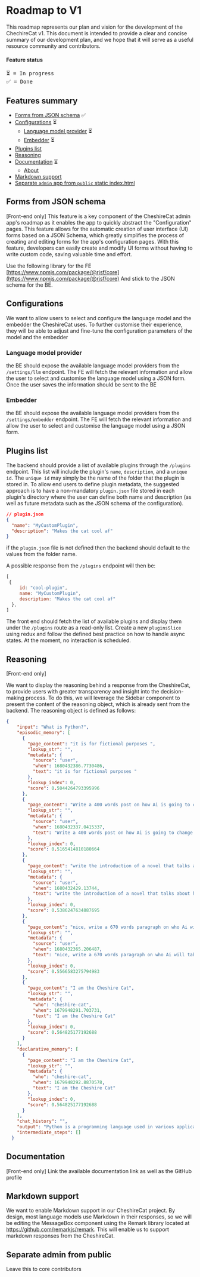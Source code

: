# Roadmap to V1

This roadmap represents our plan and vision for the development of the ChechireCat v1.
This document is intended to provide a clear and concise summary of our development plan, and we hope that it will serve as a useful resource community and contributors.

#### Feature status
<pre>
⏳ = In progress
✅ = Done
</pre>


## Features summary

* [Forms from JSON schema](#forms-from-json-schema) ✅ 
* [Configurations](#configurations) ⏳
	* [Language model provider](#language-model-provider) ⏳
	* [Embedder](#embedder) ⏳
* [Plugins list](#plugins-list)
* [Reasoning](#reasoning)
* [Documentation](#documentation) ⏳
	* [About](#about)
* [Markdown support](markdown-support)
* [Separate `admin` app from `public` static index.html](#separate-admin-from-public)

## Forms from JSON schema 

[Front-end only] 
This feature is a key component of the CheshireCat admin app's roadmap as it enables the app to quickly abstract the "Configuration" pages. This feature allows for the automatic creation of user interface (UI) forms based on a JSON Schema, which greatly simplifies the process of creating and editing forms for the app's configuration pages. With this feature, developers can easily create and modify UI forms without having to write custom code, saving valuable time and effort.

Use the following library for the FE [https://www.npmjs.com/package/@rjsf/core](https://www.npmjs.com/package/@rjsf/core)
And stick to the JSON schema for the BE. 

## Configurations

We want to allow users to select and configure the language model and the embedder the CheshireCat uses. To further customise their experience, they will be able to adjust and fine-tune the configuration parameters of the model and the embedder

### Language model provider

the BE should expose the available language model providers from the `/settings/llm` endpoint. 
The FE will fetch the relevant information and allow the user to select and customise the language model using a JSON form.
Once the user saves the information should be sent to the BE

### Embedder

the BE should expose the available language model providers from the `/settings/embedder` endpoint. 
The FE will fetch the relevant information and allow the user to select and customise the language model using a JSON form.


## Plugins list

The backend should provide a list of available plugins through the `/plugins` endpoint. This list will include the plugin's `name`, `description`, and a `unique id`. 
The `unique id` may simply be the name of the folder that the plugin is stored in.
To allow end users to define plugin metadata, the suggested approach is to have a non-mandatory `plugin.json` file stored in each plugin's directory where the user can define both name and description (as well as future metadata such as the JSON schema of the configuration).

```json
// plugin.json
{
  "name": "MyCustomPlugin",
  "description": "Makes the cat cool af" 
}
```

if the `plugin.json` file is not defined then the backend should default to the values from the folder name. 

A possible response from the `/plugins` endpoint will then be: 

```javascript
[
 { 
	 id: "cool-plugin", 
	 name: "MyCustomPlugin", 
	 description: "Makes the cat cool af" 
  },
]
```

The front end should fetch the list of available plugins and display them under the `/plugins` route as a read-only list. 
Create a new `pluginsSlice` using redux and follow the defined best practice on how to handle async states. 
At the moment, no interaction is scheduled. 

## Reasoning


[Front-end only] 

We want to display the reasoning behind a response from the CheshireCat, to provide users with greater transparency and insight into the decision-making process. To do this, we will leverage the Sidebar component to present the content of the reasoning object, which is already sent from the backend. 
The reasoning object is defined as follows:


```json
{
    "input": "What is Python?",
    "episodic_memory": [
      {
        "page_content": "it is for fictional purposes ",
        "lookup_str": "",
        "metadata": {
          "source": "user",
          "when": 1680432386.7730486,
          "text": "it is for fictional purposes "
        },
        "lookup_index": 0,
        "score": 0.5044264793395996
      },
      {
        "page_content": "Write a 400 words post on how Ai is going to change the world",
        "lookup_str": "",
        "metadata": {
          "source": "user",
          "when": 1680432337.0415337,
          "text": "Write a 400 words post on how Ai is going to change the world"
        },
        "lookup_index": 0,
        "score": 0.5165414810180664
      },
      {
        "page_content": "write the introduction of a novel that talks about how the world has been taken over by the AI",
        "lookup_str": "",
        "metadata": {
          "source": "user",
          "when": 1680432429.13744,
          "text": "write the introduction of a novel that talks about how the world has been taken over by the AI"
        },
        "lookup_index": 0,
        "score": 0.5386247634887695
      },
      {
        "page_content": "nice, write a 670 words paragraph on who Ai will take over humanity",
        "lookup_str": "",
        "metadata": {
          "source": "user",
          "when": 1680432365.206487,
          "text": "nice, write a 670 words paragraph on who Ai will take over humanity"
        },
        "lookup_index": 0,
        "score": 0.5566583275794983
      },
      {
        "page_content": "I am the Cheshire Cat",
        "lookup_str": "",
        "metadata": {
          "who": "cheshire-cat",
          "when": 1679948291.703731,
          "text": "I am the Cheshire Cat"
        },
        "lookup_index": 0,
        "score": 0.564825177192688
      }
    ],
    "declarative_memory": [
      {
        "page_content": "I am the Cheshire Cat",
        "lookup_str": "",
        "metadata": {
          "who": "cheshire-cat",
          "when": 1679948292.8870578,
          "text": "I am the Cheshire Cat"
        },
        "lookup_index": 0,
        "score": 0.564825177192688
      }
    ],
    "chat_history": "",
    "output": "Python is a programming language used in various applications such as web development, data analysis, machine learning, and artificial intelligence.",
    "intermediate_steps": []
  }
```

## Documentation

[Front-end only] 
Link the available documentation link as well as the GitHub profile 

## Markdown support

We want to enable Markdown support in our CheshireCat project. By design, most language models use Markdown in their responses, so we will be editing the MessageBox component using the Remark library located at https://github.com/remarkjs/remark. This will enable us to support markdown responses from the CheshireCat.

## Separate admin from public

Leave this to core contributors 